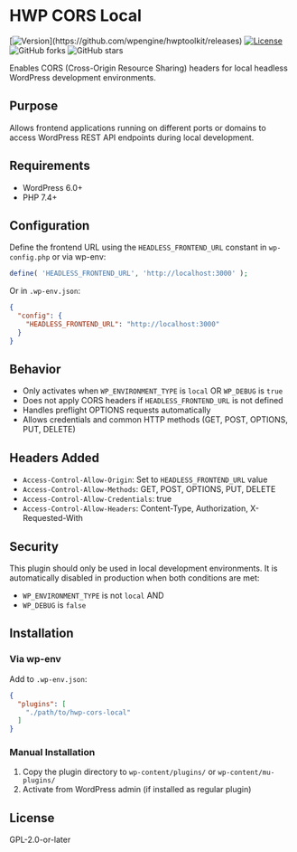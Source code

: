 # HWP CORS Local

[![Version](https://img.shields.io/github/v/release/wpengine/hwptoolkit?include_prereleases&label=version&filter=hwp-cors-local-*)](https://github.com/wpengine/hwptoolkit/releases)
[![License](https://img.shields.io/badge/license-GPLv2%2B-green)](https://www.gnu.org/licenses/gpl-2.0.html)
![GitHub forks](https://img.shields.io/github/forks/wpengine/hwptoolkit?style=social)
![GitHub stars](https://img.shields.io/github/stars/wpengine/hwptoolkit?style=social)

Enables CORS (Cross-Origin Resource Sharing) headers for local headless WordPress development environments.

## Purpose

Allows frontend applications running on different ports or domains to access WordPress REST API endpoints during local development.

## Requirements

- WordPress 6.0+
- PHP 7.4+

## Configuration

Define the frontend URL using the `HEADLESS_FRONTEND_URL` constant in `wp-config.php` or via wp-env:

```php
define( 'HEADLESS_FRONTEND_URL', 'http://localhost:3000' );
```

Or in `.wp-env.json`:

```json
{
  "config": {
    "HEADLESS_FRONTEND_URL": "http://localhost:3000"
  }
}
```

## Behavior

- Only activates when `WP_ENVIRONMENT_TYPE` is `local` OR `WP_DEBUG` is `true`
- Does not apply CORS headers if `HEADLESS_FRONTEND_URL` is not defined
- Handles preflight OPTIONS requests automatically
- Allows credentials and common HTTP methods (GET, POST, OPTIONS, PUT, DELETE)

## Headers Added

- `Access-Control-Allow-Origin`: Set to `HEADLESS_FRONTEND_URL` value
- `Access-Control-Allow-Methods`: GET, POST, OPTIONS, PUT, DELETE
- `Access-Control-Allow-Credentials`: true
- `Access-Control-Allow-Headers`: Content-Type, Authorization, X-Requested-With

## Security

This plugin should only be used in local development environments. It is automatically disabled in production when both conditions are met:
- `WP_ENVIRONMENT_TYPE` is not `local` AND
- `WP_DEBUG` is `false`

## Installation

### Via wp-env

Add to `.wp-env.json`:

```json
{
  "plugins": [
    "./path/to/hwp-cors-local"
  ]
}
```

### Manual Installation

1. Copy the plugin directory to `wp-content/plugins/` or `wp-content/mu-plugins/`
2. Activate from WordPress admin (if installed as regular plugin)

## License

GPL-2.0-or-later

